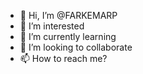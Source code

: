 - 👋 Hi, I’m @FARKEMARP
- 👀 I’m interested
- 🌱 I’m currently learning
- 💞️ I’m looking to collaborate
- 📫 How to reach me?

<!---
FARKEMARP/FARKEMARP is a ✨ special ✨ repository because its `README.md` (this file) appears on your GitHub profile.
You can click the Preview link to take a look at your changes.
--->
